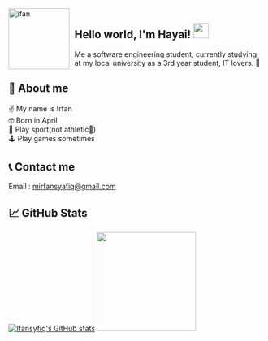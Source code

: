 <img width="120" height="120" align="left" style="float: left; margin: 0 10px 0 0;" alt="ifan" src="https://github.com/Ifansyfiq.png">

## Hello world, I'm Hayai! <img src="https://raw.githubusercontent.com/MartinHeinz/MartinHeinz/master/wave.gif" width="30px" height="30px">
Me a software engineering student, currently studying at my local university as a 3rd year student, IT lovers. 🥰 
## 👾 About me
✌️ My name is Irfan<br>
🤓 Born in April<br>
🏸 Play sport(not athletic🥲)<br>
🕹️ Play games sometimes<br>

## 📞 Contact me
Email : mirfansyafiq@gmail.com

## &#x1f4c8; GitHub Stats 
[![Ifansyfiq's GitHub stats](https://github-readme-stats.vercel.app/api?username=Ifansyfiq&theme=radical&include_all_commits=true&show_icons=true)](https://github.com/Ifansyfiq)
<img src="https://github-readme-stats.vercel.app/api/top-langs/?username=Ifansyfiq&theme=radical&langs_count=10&hide=html,css,makefile,shell,Dockerfile&layout=compact&custom_title=hayai's%20Top%20Languages" height=195px/>
<br>

